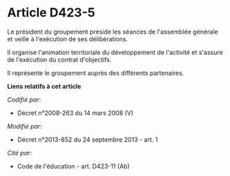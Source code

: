 # Article D423-5

Le président du groupement préside les séances de l'assemblée générale et veille à l'exécution de ses délibérations.

Il organise l'animation territoriale du développement de l'activité et s'assure de l'exécution du contrat d'objectifs.

Il représente le groupement auprès des différents partenaires.

**Liens relatifs à cet article**

_Codifié par_:

  - Décret n°2008-263 du 14 mars 2008 (V)

_Modifié par_:

  - Décret n°2013-852 du 24 septembre 2013 - art. 1

_Cité par_:

  - Code de l'éducation - art. D423-11 (Ab)
